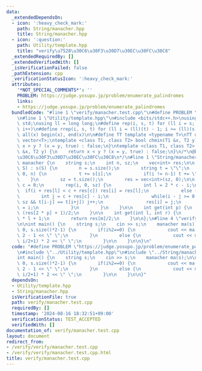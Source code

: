 ```yaml
---
data:
  _extendedDependsOn:
  - icon: ':heavy_check_mark:'
    path: String/manacher.hpp
    title: String/manacher.hpp
  - icon: ':question:'
    path: Utility/template.hpp
    title: "verify\u7528\u30C6\u30F3\u30D7\u30EC\u30FC\u30C8"
  _extendedRequiredBy: []
  _extendedVerifiedWith: []
  _isVerificationFailed: false
  _pathExtension: cpp
  _verificationStatusIcon: ':heavy_check_mark:'
  attributes:
    '*NOT_SPECIAL_COMMENTS*': ''
    PROBLEM: https://judge.yosupo.jp/problem/enumerate_palindromes
    links:
    - https://judge.yosupo.jp/problem/enumerate_palindromes
  bundledCode: "#line 1 \"verify/manacher.test.cpp\"\n#define PROBLEM \"https://judge.yosupo.jp/problem/enumerate_palindromes\"\
    \n#line 1 \"Utility/template.hpp\"\n#include <bits/stdc++.h>\nusing namespace\
    \ std;\nusing ll = long long;\n#define rep(i, s, t) for (ll i = s; i < (ll)(t);\
    \ i++)\n#define rrep(i, s, t) for (ll i = (ll)(t) - 1; i >= (ll)(s); i--)\n#define\
    \ all(x) begin(x), end(x)\n\n#define TT template <typename T>\nTT using vec =\
    \ vector<T>;\ntemplate <class T1, class T2> bool chmin(T1 &x, T2 y) {\n    return\
    \ x > y ? (x = y, true) : false;\n}\ntemplate <class T1, class T2> bool chmax(T1\
    \ &x, T2 y) {\n    return x < y ? (x = y, true) : false;\n}\n/*\n@brief verify\u7528\
    \u30C6\u30F3\u30D7\u30EC\u30FC\u30C8\n*/\n#line 1 \"String/manacher.hpp\"\nstruct\
    \ manacher {\n    string s;\n    int n, sz;\n    vec<int> res;\n\n    manacher(string\
    \ S) : s(S) {\n        n = s.size();\n        string t = \"\";\n        rep(i,\
    \ 0, n) {\n            t += s[i];\n            if(i != n-1) t += \"$\";\n    \
    \    }\n        sz = t.size();\n        res = vec<int>(sz, 0);\n\n        int\
    \ c = 0;\n        rep(i, 0, sz) {\n            int l = 2 * c - i;\n          \
    \  if(i + res[l] < c + res[c]) res[i] = res[l];\n            else {\n        \
    \        int j = c + res[c] - i;\n                while(i - j >= 0 && i + j <\
    \ sz && t[i-j] == t[i+j]) j++;\n                res[i] = j;\n                c\
    \ = i;\n            }\n        }\n    }\n\n    int get(int p) {\n        return\
    \ (res[2 * p] + 1)/2;\n    }\n\n    int get(int l, int r) {\n        int m = 2\
    \ * l + 1;\n        return res[m]/2;\n    }\n\n};\n#line 4 \"verify/manacher.test.cpp\"\
    \n\nint main() {\n    string s;\n    cin >> s;\n    manacher ma(s);\n\n    rep(i,\
    \ 0, s.size()*2-1) {\n        if(i%2==0) {\n            cout << ma.get(i/2) *\
    \ 2 - 1 << \" \";\n        }\n        else {\n            cout << ma.get(i/2,\
    \ i/2+1) * 2 << \" \";\n        }\n\n    }\n\n}\n"
  code: "#define PROBLEM \"https://judge.yosupo.jp/problem/enumerate_palindromes\"\
    \n#include \"../Utility/template.hpp\"\n#include \"../String/manacher.hpp\"\n\n\
    int main() {\n    string s;\n    cin >> s;\n    manacher ma(s);\n\n    rep(i,\
    \ 0, s.size()*2-1) {\n        if(i%2==0) {\n            cout << ma.get(i/2) *\
    \ 2 - 1 << \" \";\n        }\n        else {\n            cout << ma.get(i/2,\
    \ i/2+1) * 2 << \" \";\n        }\n\n    }\n\n}"
  dependsOn:
  - Utility/template.hpp
  - String/manacher.hpp
  isVerificationFile: true
  path: verify/manacher.test.cpp
  requiredBy: []
  timestamp: '2024-08-16 18:32:51+09:00'
  verificationStatus: TEST_ACCEPTED
  verifiedWith: []
documentation_of: verify/manacher.test.cpp
layout: document
redirect_from:
- /verify/verify/manacher.test.cpp
- /verify/verify/manacher.test.cpp.html
title: verify/manacher.test.cpp
---
```

